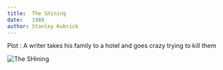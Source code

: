 ```yaml
---
title:  The Shining
date:   1980
author: Stanley Kubrick
---
```


Plot : A writer takes his family to a hotel and goes crazy trying to kill them

![The SHining](/input/img/theshiningplakat.png)